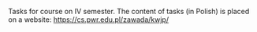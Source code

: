 Tasks for course on IV semester. The content of tasks (in Polish) is placed on a website: https://cs.pwr.edu.pl/zawada/kwjp/